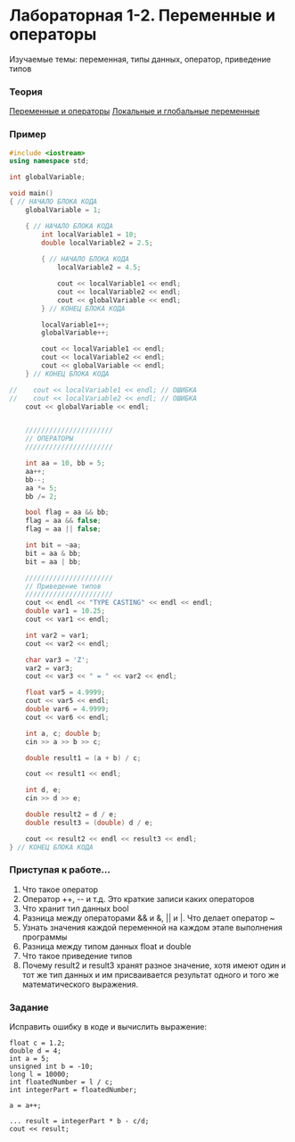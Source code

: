 # Лабораторная 1-2. Переменные и операторы
Изучаемые темы: переменная, типы данных, оператор, приведение типов

### Теория
[Переменные и операторы](https://github.com/StriderAJR/StudentCpp/wiki/Переменные-и-операторы)
[Локальные и глобальные переменные](https://github.com/StriderAJR/StudentCpp/wiki/Локальные-и-глобальные-переменные)

### Пример
```C++
#include <iostream>
using namespace std;

int globalVariable;

void main()
{ // НАЧАЛО БЛОКА КОДА
    globalVariable = 1;

    { // НАЧАЛО БЛОКА КОДА
        int localVariable1 = 10;
        double localVariable2 = 2.5;
        
        { // НАЧАЛО БЛОКА КОДА
            localVariable2 = 4.5;

            cout << localVariable1 << endl;
            cout << localVariable2 << endl;
            cout << globalVariable << endl;
        } // КОНЕЦ БЛОКА КОДА

        localVariable1++;
        globalVariable++;

        cout << localVariable1 << endl;
        cout << localVariable2 << endl;
        cout << globalVariable << endl;
    } // КОНЕЦ БЛОКА КОДА

//    cout << localVariable1 << endl; // ОШИБКА
//    cout << localVariable2 << endl; // ОШИБКА
    cout << globalVariable << endl;


    //////////////////////
    // ОПЕРАТОРЫ
    //////////////////////

    int aa = 10, bb = 5;
    aa++;
    bb--;    
    aa *= 5;
    bb /= 2;

    bool flag = aa && bb;
    flag = aa && false;
    flag = aa || false;

    int bit = ~aa;
    bit = aa & bb;
    bit = aa | bb; 

    //////////////////////
    // Приведение типов
    //////////////////////
    cout << endl << "TYPE CASTING" << endl << endl;
    double var1 = 10.25;
    cout << var1 << endl;

    int var2 = var1;
    cout << var2 << endl;

    char var3 = 'Z';
    var2 = var3;
    cout << var3 << " = " << var2 << endl;

    float var5 = 4.9999;
    cout << var5 << endl;
    double var6 = 4.9999;
    cout << var6 << endl;

    int a, c; double b;
    cin >> a >> b >> c;

    double result1 = (a + b) / c;

    cout << result1 << endl;

    int d, e;
    cin >> d >> e;

    double result2 = d / e;
    double result3 = (double) d / e;

    cout << result2 << endl << result3 << endl;
} // КОНЕЦ БЛОКА КОДА
```
### Приступая к работе...
1. Что такое оператор
1. Оператор ++, -- и т.д. Это краткие записи каких операторов
1. Что хранит тип данных bool
1. Разница между операторами && и &, || и |. Что делает оператор ~
1. Узнать значения каждой переменной на каждом этапе выполнения программы
1. Разница между типом данных float и double
1. Что такое приведение типов
1. Почему result2 и result3 хранят разное значение, хотя имеют один и тот же тип данных и им присваивается результат одного и того же математического выражения.

### Задание
Исправить ошибку в коде и вычислить выражение:
```
float c = 1.2;
double d = 4;
int a = 5;
unsigned int b = -10;
long l = 10000;
int floatedNumber = l / c;
int integerPart = floatedNumber;

a = a++;

... result = integerPart * b - c/d;
cout << result;

```
